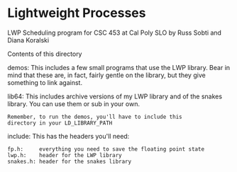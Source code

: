 # Lightweight Processes
 LWP Scheduling program for CSC 453 at Cal Poly SLO by Russ Sobti and Diana Koralski

Contents of this directory

demos:
    This includes a few small programs that use the LWP library.
    Bear in mind that these are, in fact, fairly gentle on the
    library, but they give something to link against.

lib64:
    This includes archive versions of my LWP library and
    of the snakes library. You can use them or sub in your
    own.

    Remember, to run the demos, you'll have to include this
    directory in your LD_LIBRARY_PATH

include:
    This has the headers you'll need:
    
    fp.h:     everything you need to save the floating point state
    lwp.h:    header for the LWP library
    snakes.h: header for the snakes library
